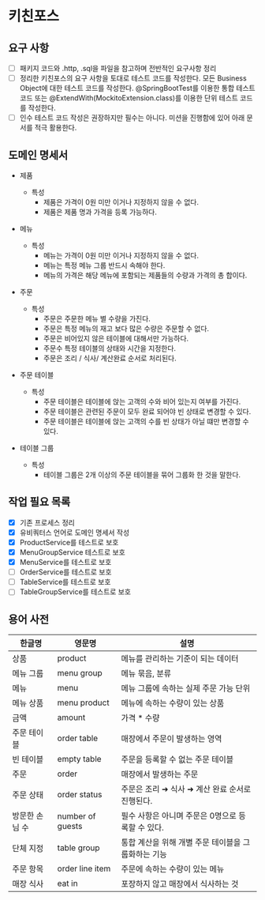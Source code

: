 # 키친포스

## 요구 사항
- [ ] 패키지 코드와 .http, .sql을 파일을 참고하며 전반적인 요구사항 정리
- [ ] 정리한 키친포스의 요구 사항을 토대로 테스트 코드를 작성한다. 모든 Business Object에 대한 테스트 코드를 작성한다. @SpringBootTest를 이용한 통합 테스트 코드 또는 @ExtendWith(MockitoExtension.class)를 이용한 단위 테스트 코드를 작성한다.
- [ ] 인수 테스트 코드 작성은 권장하지만 필수는 아니다. 미션을 진행함에 있어 아래 문서를 적극 활용한다.

## 도메인 명세서
- 제품
    - 특성
        - 제품은 가격이 0원 미만 이거나 지정하지 않을 수 없다.
        - 제품은 제품 명과 가격을 등록 가능하다.
    
- 메뉴
    - 특성
        - 메뉴는 가격이 0원 미만 이거나 지정하지 않을 수 없다.
        - 메뉴는 특정 메뉴 그룹 반드시 속해야 한다.
        - 메뉴의 가격은 해당 메뉴에 포함되는 제품들의 수량과 가격의 총 합이다.
- 주문
    - 특성
        - 주문은 주문한 메뉴 별 수량을 가진다.
        - 주문은 특정 메뉴의 재고 보다 많은 수량은 주문할 수 없다.
        - 주문은 비어있지 않은 테이블에 대해서만 가능하다.
        - 주문수 특정 테이블의 상태와 시간을 지정한다.
        - 주문은 조리 / 식사/ 계산완료 순서로 처리된다.
    
- 주문 테이블
    - 특성
        - 주문 테이블은 테이블에 앉는 고객의 수와 비어 있는지 여부를 가진다.
        - 주문 테이블은 관련된 주문이 모두 완료 되어야 빈 상태로 변경할 수 있다.
        - 주문 테이블은 테이블에 앉는 고객의 수를 빈 상태가 아닐 떄만 변경할 수 있다.

- 테이블 그룹
    - 특성
        - 테이블 그룹은 2개 이상의 주문 테이블을 묶어 그룹화 한 것을 말한다.

## 작업 필요 목록
- [x] 기존 프로세스 정리
- [x] 유비쿼터스 언어로 도메인 명세서 작성
- [x] ProductService를 테스트로 보호
- [x] MenuGroupService 테스트로 보호
- [x] MenuService를 테스트로 보호
- [ ] OrderService를 테스트로 보호
- [ ] TableService를 테스트로 보호
- [ ] TableGroupService를 테스트로 보호

## 용어 사전

| 한글명 | 영문명 | 설명 |
| --- | --- | --- |
| 상품 | product | 메뉴를 관리하는 기준이 되는 데이터 |
| 메뉴 그룹 | menu group | 메뉴 묶음, 분류 |
| 메뉴 | menu | 메뉴 그룹에 속하는 실제 주문 가능 단위 |
| 메뉴 상품 | menu product | 메뉴에 속하는 수량이 있는 상품 |
| 금액 | amount | 가격 * 수량 |
| 주문 테이블 | order table | 매장에서 주문이 발생하는 영역 |
| 빈 테이블 | empty table | 주문을 등록할 수 없는 주문 테이블 |
| 주문 | order | 매장에서 발생하는 주문 |
| 주문 상태 | order status | 주문은 조리 ➜ 식사 ➜ 계산 완료 순서로 진행된다. |
| 방문한 손님 수 | number of guests | 필수 사항은 아니며 주문은 0명으로 등록할 수 있다. |
| 단체 지정 | table group | 통합 계산을 위해 개별 주문 테이블을 그룹화하는 기능 |
| 주문 항목 | order line item | 주문에 속하는 수량이 있는 메뉴 |
| 매장 식사 | eat in | 포장하지 않고 매장에서 식사하는 것 |
